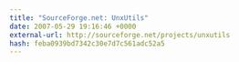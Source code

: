 ```yaml
---
title: "SourceForge.net: UnxUtils"
date: 2007-05-29 19:16:46 +0000
external-url: http://sourceforge.net/projects/unxutils
hash: feba0939bd7342c30e7d7c561adc52a5
---
```



